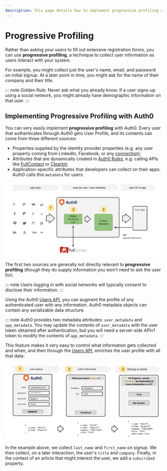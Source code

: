 ```yaml
---
description: This page details how to implement progressive profiling with Auth0.
---
```


# Progressive Profiling

Rather than asking your users to fill out extensive registration forms, you can use **progressive profiling**, a technique to collect user information as users interact with your system.

For example, you might collect just the user's name, email, and password on initial signup. At a later point in time, you might ask for the name of their company and their title.

::: note
Golden Rule: Never ask what you already know. If a user signs-up using a social network, you might already have demographic information on that user.
:::

## Implementing Progressive Profiling with Auth0

You can very easily implement **progressive profiling** with Auth0. Every user that authenticates through Auth0 gets User Profile, and its contents can come from three different sources:

* Properties supplied by the identity provider properties (e.g. any user property coming from LinkedIn, Facebook, or any [connection](/identityproviders));
* Attributes that are dynamically created in [Auth0 Rules](/rules), e.g. calling APIs like [FullContact](https://www.fullcontact.com/) or [Clearbit](https://clearbit.com/);
* Application-specific attributes that developers can collect on their apps. Auth0 calls this `metadata` for users.

![](/media/articles/user-profile/progressive-profiling.png)

The first two sources are generally not directly relevant to **progressive profiling** (though they do supply information you won't need to ask the user for).

::: note
Users logging in with social networks will typically _consent_ to disclose their information.
:::

Using the Auth0 [Users API](/api/v2#!/Users/patch_users_by_id), you can augment the profile of any authenticated user with any information. Auth0 metadata objects can contain any serializable data structure.

::: note
Auth0 provides two metadata attributes: `user_metadata` and `app_metadata`. You may update the contents of `user_metadata` with the user token obtained after authentication, but you will need a server-side APIv1 token to modify the contents of `app_metadata`.
:::

This feature makes it very easy to control what information gets collected and when, and then through the [Users API](/api/v2#!/Users/patch_users_by_id), enriches the user profile with all that data:

![](/media/articles/user-profile/progressive-profiling-example.png)

In the example above, we collect `last_name` and `first_name` on signup. We then collect, on a later interaction, the user's `title` and `company`. Finally, in the context of an article that might interest the user, we add a `subscribed` property.
